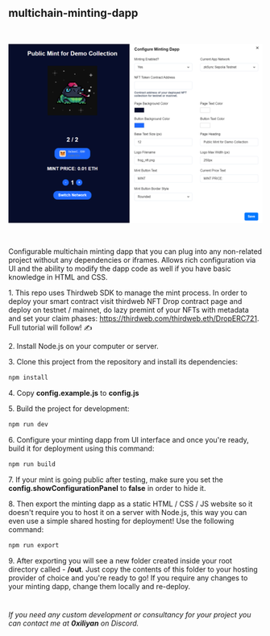 ##  multichain-minting-dapp

&nbsp;

![](public/images/dapp_preview.png)

&nbsp;

Configurable multichain minting dapp that you can plug into any non-related project without any dependencies or iframes. Allows rich configuration via UI and the ability to modify the dapp code as well if you have basic knowledge in HTML and CSS.

1\. This repo uses Thirdweb SDK to manage the mint process. In order to deploy your smart contract visit thirdweb NFT Drop contract page and deploy on testnet / mainnet, do lazy premint of your NFTs with metadata and set your claim phases: https://thirdweb.com/thirdweb.eth/DropERC721. Full tutorial will follow! ✍️

2\. Install Node.js on your computer or server.

3\. Clone this project from the repository and install its dependencies:

```bash
npm install
```

4\. Copy **config.example.js** to **config.js**

5\. Build the project for development:

```bash
npm run dev
```

6\. Configure your minting dapp from UI interface and once you're ready, build it for deployment using this command:

```bash
npm run build
```

7\. If your mint is going public after testing, make sure you set the **config.showConfigurationPanel** to **false** in order to hide it.

8\. Then export the minting dapp as a static HTML / CSS / JS website so it doesn't require you to host it on a server with Node.js, this way you can even use a simple shared hosting for deployment! Use the following command:

```bash
npm run export
```

9\. After exporting you will see a new folder created inside your root directory called - **/out**. Just copy the contents of this folder to your hosting provider of choice and you're ready to go! If you require any changes to your minting dapp, change them locally and re-deploy.

#

*If you need any custom development or consultancy for your project you can contact me at **0xiliyan** on Discord.* 
